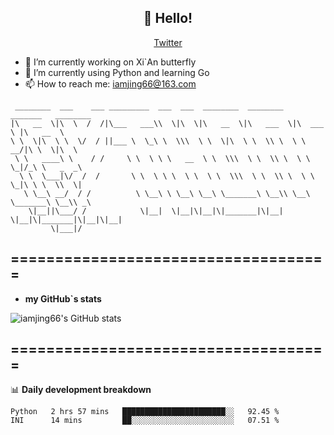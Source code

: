 <h2 align="center">👋 Hello!</h2>
<p align="center">
  <a href="https://twitter.com/iamjing66">Twitter</a>
</p>


- 🔭 I’m currently working on Xi`An butterfly 
- 🌱 I’m currently using Python and learning Go
- 📫 How to reach me: iamjing66@163.com

```text
 ________  ___    ___ _________  ___  ___  ________  ________   _______   ________     
|\   __  \|\  \  /  /|\___   ___\\  \|\  \|\   __  \|\   ___  \|\  ___ \ |\   __  \    
\ \  \|\  \ \  \/  / ||___ \  \_\ \  \\\  \ \  \|\  \ \  \\ \  \ \   __/|\ \  \|\  \   
 \ \   ____\ \    / /     \ \  \ \ \   __  \ \  \\\  \ \  \\ \  \ \  \_|/_\ \   _  _\  
  \ \  \___|\/  /  /       \ \  \ \ \  \ \  \ \  \\\  \ \  \\ \  \ \  \_|\ \ \  \\  \| 
   \ \__\ __/  / /          \ \__\ \ \__\ \__\ \_______\ \__\\ \__\ \_______\ \__\\ _\ 
    \|__||\___/ /            \|__|  \|__|\|__|\|_______|\|__| \|__|\|_______|\|__|\|__|
         \|___|/                                                                       
```
====================================        
- 
- **my GitHub`s stats**


![iamjing66's GitHub stats](https://github-readme-stats.vercel.app/api?username=iamjing66&count_private=true)


====================================        
-
📊 **Daily development breakdown**       

<!--START_SECTION:waka-->
```text
Python   2 hrs 57 mins   ███████████████████████░░   92.45 % 
INI      14 mins         ██░░░░░░░░░░░░░░░░░░░░░░░   07.51 % 
```



<!--END_SECTION:waka-->
